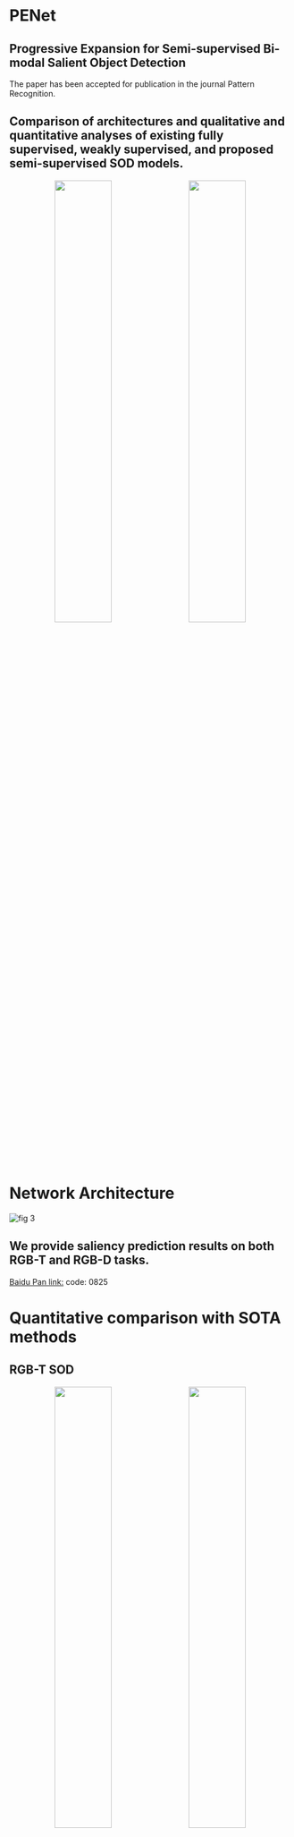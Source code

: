 # PENet
Progressive Expansion for Semi-supervised Bi-modal Salient Object Detection
---
The paper has been accepted for publication in the journal Pattern Recognition.

Comparison of architectures and qualitative and quantitative analyses of existing fully supervised, weakly supervised, and proposed semi-supervised SOD models.
---
<p align="center">
  <img src="https://github.com/user-attachments/assets/32b25700-02a7-46d5-a352-ad2a81c53ee8" width="45%" style="display:inline; margin-right:10px;" />
  <img src="https://github.com/user-attachments/assets/25ad0515-5f54-42fa-8220-0f18e7637c99" width="45%" style="display:inline;" />
</p>

Network Architecture
===
![fig 3](https://github.com/user-attachments/assets/ebebaabe-e236-41d7-b56a-8a8293dea5ae)

We provide saliency prediction results on both RGB-T and RGB-D tasks.
---
[Baidu Pan link:](https://pan.baidu.com/s/1_T8b9eCjVE0oaCvD_jRhJw)    code: 0825

Quantitative comparison with SOTA methods
===
RGB-T SOD
---
<p align="center">
  <img src="https://github.com/user-attachments/assets/6a3f5ac7-3dd4-42b2-804b-49cc45ea207c" width="45%" style="display:inline; margin-right:10px;" />
  <img src="https://github.com/user-attachments/assets/29a9c096-91de-4a0b-a8d3-c5f775fbda6a" width="45%" style="display:inline;" />
</p>
RGB-D SOD
---
![RGBD](https://github.com/user-attachments/assets/7bfb9374-4a78-4cc6-98c3-1a310e2e729c)


